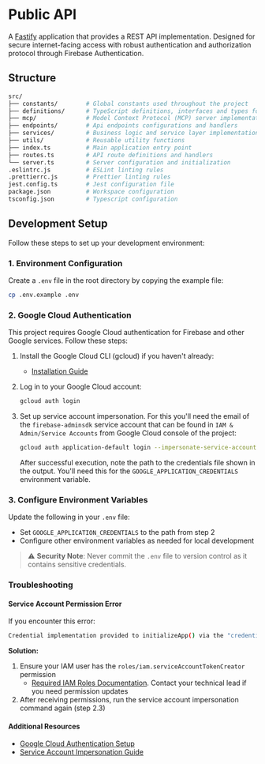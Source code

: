 # Public API

A [Fastify](https://fastify.dev/) application that provides a REST API implementation. Designed for secure internet-facing access with robust authentication and authorization protocol through Firebase Authentication.

## Structure

```bash
src/
├── constants/        # Global constants used throughout the project
├── definitions/      # TypeScript definitions, interfaces and types for type safety
├── mcp/              # Model Context Protocol (MCP) server implementation and resources
├── endpoints/        # Api endpoints configurations and handlers
├── services/         # Business logic and service layer implementations
├── utils/            # Reusable utility functions
├── index.ts          # Main application entry point
├── routes.ts         # API route definitions and handlers
└── server.ts         # Server configuration and initialization
.eslintrc.js          # ESLint linting rules
.prettierrc.js        # Prettier linting rules
jest.config.ts        # Jest configuration file
package.json          # Workspace configuration
tsconfig.json         # Typescript configuration
```

## Development Setup

Follow these steps to set up your development environment:

### 1. Environment Configuration

Create a `.env` file in the root directory by copying the example file:

```bash
cp .env.example .env
```

### 2. Google Cloud Authentication

This project requires Google Cloud authentication for Firebase and other Google services. Follow these steps:

1. Install the Google Cloud CLI (gcloud) if you haven't already:
   - [Installation Guide](https://cloud.google.com/sdk/docs/install)

2. Log in to your Google Cloud account:

   ```bash
   gcloud auth login
   ```

3. Set up service account impersonation. For this you'll need the email of the `firebase-adminsdk` service account that can be found in `IAM & Admin/Service Accounts` from Google Cloud console of the project:

   ```bash
   gcloud auth application-default login --impersonate-service-account <service_account_email>
   ```

   After successful execution, note the path to the credentials file shown in the output. You'll need this for the `GOOGLE_APPLICATION_CREDENTIALS` environment variable.

### 3. Configure Environment Variables

Update the following in your `.env` file:

- Set `GOOGLE_APPLICATION_CREDENTIALS` to the path from step 2
- Configure other environment variables as needed for local development

> ⚠️ **Security Note**: Never commit the `.env` file to version control as it contains sensitive credentials.

### Troubleshooting

#### Service Account Permission Error

If you encounter this error:

```bash
Credential implementation provided to initializeApp() via the "credential" property failed to fetch a valid Google OAuth2 access token with the following error: "PERMISSION_DENIED: unable to impersonate: Permission 'iam.serviceAccounts.getAccessToken' denied on resource (or it may not exist)."
```

**Solution:**

1. Ensure your IAM user has the `roles/iam.serviceAccountTokenCreator` permission
   - [Required IAM Roles Documentation](https://cloud.google.com/docs/authentication/use-service-account-impersonation#required-roles). Contact your technical lead if you need permission updates
2. After receiving permissions, run the service account impersonation command again (step 2.3)

#### Additional Resources

- [Google Cloud Authentication Setup](https://cloud.google.com/docs/authentication/set-up-adc-local-dev-environment)
- [Service Account Impersonation Guide](https://cloud.google.com/docs/authentication/use-service-account-impersonation#adc)
